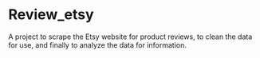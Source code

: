 # Review_etsy
A project to scrape the Etsy website for product reviews, to clean the data for use, and finally to analyze the data for information.
